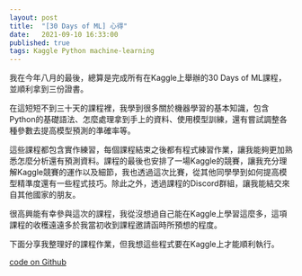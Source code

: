 ```yaml
---
layout: post  
title:  "[30 Days of ML] 心得"  
date:   2021-09-10 16:33:00  
published: true 
tags: Kaggle Python machine-learning
---  
```


我在今年八月的最後，總算是完成所有在Kaggle上舉辦的30 Days of ML課程，並順利拿到三份證書。

在這短短不到三十天的課程裡，我學到很多關於機器學習的基本知識，包含Python的基礎語法、怎麼處理拿到手上的資料、使用模型訓練，還有嘗試調整各種參數去提高模型預測的準確率等。

這些課程都包含實作練習，每個課程結束之後都有程式練習作業，讓我能夠更加熟悉怎麼分析還有預測資料。課程的最後也安排了一場Kaggle的競賽，讓我充分理解Kaggle競賽的運作以及細節，我也透過這次比賽，從其他同學學到如何提高模型精準度還有一些程式技巧。除此之外，透過課程的Discord群組，讓我能結交來自其他國家的朋友。

很高興能有幸參與這次的課程，我從沒想過自己能在Kaggle上學習這麼多，這項課程的收穫遠遠多於我當初收到課程邀請函時所預想的程度。

下面分享我整理好的課程作業，但我想這些程式要在Kaggle上才能順利執行。

[code on Github](https://github.com/Alisa1114/30-Days-of-ML-on-Kaggle.git)